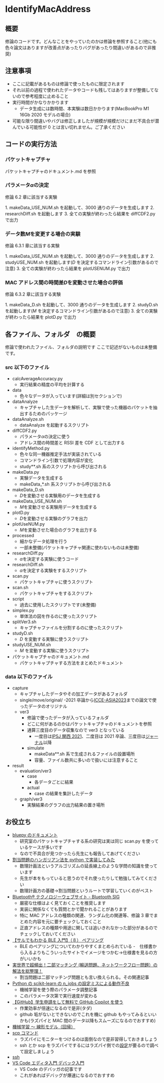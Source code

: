 # IdentifyMacAddress

## 概要

修論のコードです。どんなことをやっていたのかは修論を参照すること(他にも色々論文はありますが改善点があったりバグがあったり間違いがあるので非推奨)

## 注意事項

- ここに記載があるものは修論で使ったものに限定されます
- それ以前の過程で使われたデータやコードも残してはありますが整備してないので参考程度に止めること
- 実行時間がかなりかかります
  - データ生成には数時間、本実験は数日かかります(MacBookPro M1 16Gb 2020 モデルの場合)
- 可能な限り間違いやバグは修正しましたが規模が規模だけにまだ不具合が潜んでいる可能性が 0 とは言い切れません。ご了承ください

## コードの実行方法

### パケットキャプチャ

パケットキャプチャのドキュメント.md を参照

### パラメータ$\alpha$の決定

修論 6.2 章に該当する実験

1\. makeData_USE_NUM.sh を起動して、3000 通りのデータを生成します
2\. researchDiff.sh を起動します
3\. 全ての実験が終わったら結果を diffCDF2.py で出力

### データ数$M$を変更する場合の実験

修論 6.3.1 章に該当する実験

1\. makeData_USE_NUM.sh を起動して、3000 通りのデータを生成します
2\. studyUSE_NUM.sh を起動します($D$ を決定するコマンドライン引数があるので注意)
3\. 全ての実験が終わったら結果を plotUSENUM.py で出力

### MAC アドレス間の時間差$D$を変動させた場合の評価

修論 6.3.2 章に該当する実験

1\. makeData_D.sh を起動して、3000 通りのデータを生成します
2\. studyD.sh を起動します($M$ を決定するコマンドライン引数があるので注意)
3\. 全ての実験が終わったら結果を plotD.py で出力

## 各ファイル、フォルダ　の概要

修論で使われたファイル、フォルダの説明です
ここで記述がないものは未整備です。

### src 以下のファイル

- calcAverageAccuracy.py
  - 実行結果の精度の平均を計算する
- data
  - 色々なデータが入っています(詳細は別セクションで)
- dataAnalyze
  - キャプチャした生データを解析して、実験で使った機器のパケットを抽出するためのパッケージ
- dataAnalyze.sh
  - dataAnalyze を起動するスクリプト
- diffCDF2.py
  - パラメータ$\alpha$の決定に使う
  - アドレス間の時間差と RSSI 差を CDF として出力する
- identifyMethod.py
  - 色々な同一機器推定手法が実装されている
  - コマンドライン引数で処理内容が変化
  - study\*\*.sh 系のスクリプトから呼び出される
- makeData.py
  - 実験データを生成する
  - makeData\_\*.sh 系スクリプトから呼び出される
- makeData_D.sh
  - $D$を変動させる実験用のデータを生成する
- makeData_USE_NUM.sh
  - $M$を変動させる実験用データを生成する
- plotD.py
  - $D$を変動させる実験のグラフを出力
  <!-- plotMasterPiece.py -->
- plotUseNUM.py
  - $M$を変動させた場合のグラフを出力する
- processed
  - 細かなデータ処理を行う
  - 一部未整備(パケットキャプチャ関連に使わないものは未整備)
- researchDiff.py
  - $\alpha$を決定する実験に使うコード
- researchDiff.sh
  - $\alpha$を決定する実験をするスクリプト
- scan.py
  - パケットキャプチャに使うスクリプト
- scan.sh
  - パケットキャプチャをするスクリプト
- script
  - 過去に使用したスクリプトです(未整備)
- simplex.py
  - 単体法の図を作るのに使ったスクリプト
- splitVer3.sh
  - キャプチャファイルを分割するのに使ったスクリプト
- studyD.sh
  - $D$ を変動する実験に使うスクリプト
- studyUSE_NUM.sh
  - $M$ を変動する実験に使うスクリプト
- パケットキャプチャのドキュメント.md
  - パケットキャプチャする方法をまとめたドキュメント

### data 以下のファイル

- capture
  - キャプチャしたデータやその加工データがあるフォルダ
  - single/move/original/
    -2021 卒論から[ICCE-ASIA2023](https://ieeexplore.ieee.org/abstract/document/10326401?casa_token=sGkqiTnJrqQAAAAA:g-_4m1ZhkbkOlVqa5r1gRkM02UTIIQXW05wBMh_2WOi67Xx5D4gpBFQrunyMdVEibqyKdp1GHX79bQ)までの論文で使ったデータのオリジナル
  - ver3
    - 修論で使ったデータが入っているフォルダ
    - どこに何があるのかはパケットキャプチャのドキュメントを参照
    - 通算三度目のデータ収集なので ver3 となっている
      - 一度目は[IPSJ 関西 2021](https://www.icnl.jp/local/papers/security/wnet/s-akiyama21icceasia-BLERandomMAC.pdf)、二度目は 2021 卒論、三度目は[ジャーナル](https://www.icnl.jp/local/papers/security/wnet/s-akiyama24comex-BLERandomMAC.pdf)以降
    - simulate
      - makeData\*\*.sh 系で生成されるファイルの設置場所
      - 容量、ファイル数共に多いので扱いには注意すること
- result
  - evaluation/ver3
    - case
      - 各データごとに結果
    - actual
      - case の結果を集計したデータ
  - graph/ver3
    - 実験結果のグラフの出力結果の置き場所

## お役立ち

- [bluepy のドキュメント](https://ianharvey.github.io/bluepy-doc/)
  - 研究室のパケットキャプチャする系の研究は実は同じ scan.py を使っているケースが多いです
  - なので不具合が見つかったら先生にも報告してあげてください
- [割当問題のハンガリアン法を python で実装してみた](割当問題のハンガリアン法をpythonで実装してみた)
  - 数理計画法というアルゴリズムの延長線上のような学問の知識を使っています
  - 先生が本をもっていると思うのでそれ使ったりして勉強してみてください
  - 数理計画方の基礎->割当問題というルートで学習していくのがベスト
- [Bluetooth® テクノロジーウェブサイト - Bluetooth SIG](https://www.bluetooth.com/ja-jp/)
  - 厳密な仕様はよく見ておくことを推奨します
  - 実装に関係なくても質問とかで聞かれることがあります
  - 特に MAC アドレスの種類の関連、ランダム化の関連等、修論 3 章でまとめた内容を元に要チェックしておくこと
  - 正直アドレスの種類や用途に関しては追いきれなかった部分があるのでチェックしておいてください
- [【サルでもわかる BLE 入門】（８） ペアリング](https://www.musen-connect.co.jp/blog/course/trial-production/ble-beginner-8/)
  - BLE のペアリングについてわかりやすくまとめられている -　仕様書から入るよりもこういったサイトでイメージをつかむ->仕様書を見るの方がいいかも
- [実世界で超頻出！二部マッチング (輸送問題、ネットワークフロー問題）の解法を総整理！](https://qiita.com/drken/items/e805e3f514acceb87602)
  - 割当問題は二部マッチング問題とも言い換えられる。その関連記事
- [Python の scikit-learn の n_jobs の設定ミスによる動作不良](https://qiita.com/KROYO/items/6300b682f0c7a0ac8bd5)
  - 機械学習を使う際のパラメータ調整記事
  - このパラメータ次第で実行速度が変わる
- [【GitHub】学生申請をして無料で GitHub Copilot を使う](https://qiita.com/SNQ-2001/items/796dc5e794ac3f57a945)
  - 作業効率が倍速になるので是非(タダ)
  - github 垢がないとできないのでこれを機に github もやってみるといいかも(ラズパイと MAC 間のデータ以降もスムーズになるのでおすすめ)
- [機械学習 〜 線形モデル（回帰）](https://qiita.com/fujin/items/7f0a7b6fc8fb662f510d)
- [scp コマンド](https://qiita.com/chihiro/items/142ebe6980a498b5d4a7)
  - ラズパイにモニターをつけるのは面倒なので是非習得しておきましょう
  - ssh とか scp をラズパイでするにはラズパイ側での[設定](https://www.indoorcorgielec.com/resources/raspberry-pi/raspberry-pi-ssh/#:~:text=Raspberry%20Pi%E3%81%AESSH%E8%A8%AD%E5%AE%9A&text=%E3%82%B9%E3%82%BF%E3%83%BC%E3%83%88%E3%83%A1%E3%83%8B%E3%83%A5%E3%83%BC%E3%81%8B%E3%82%89%E3%80%81%E3%80%8C%E8%A8%AD%E5%AE%9A%20%2D,OK%E3%80%8D%E3%82%92%E3%82%AF%E3%83%AA%E3%83%83%E3%82%AF%E3%81%97%E3%81%BE%E3%81%99%E3%80%82&text=%E4%BB%A5%E4%B8%8A%E3%81%A7Raspberry%20Pi%E3%81%AESSH%E8%A8%AD%E5%AE%9A%E3%81%AF%E5%AE%8C%E4%BA%86%E3%81%A7%E3%81%99%E3%80%82)が要るので調べて設定しましょう
- [ssh](https://raspi-school.com/ssh/)
- [VS Code エディタ入門 デバック入門](https://zenn.dev/karaage0703/books/80b6999d429abc8051bb/viewer/898591)
  - VS Code のデバッガの記事です
  - これがあればデバッグが爆速になるのでおすすめ
